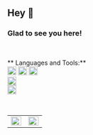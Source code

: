 ## Hey 👋  
 
### Glad to see you here!  
 
<br/>  

** Languages and Tools:**  
<code><img height="20" 
src="https://img.shields.io/badge/html5-E34F26?style=for-the-badge&logo=html5&logoColor=white"></code>
<code><img height="20"
src="https://img.shields.io/badge/css-1572B6?style=for-the-badge&logo=css3&logoColor=white"></code>
<code><img height="20" 
src="https://img.shields.io/badge/javascript-F7DF1E?style=for-the-badge&logo=javascript&logoColor=black"> </code>
<code><img height="20" 
src="https://img.shields.io/badge/react-61DAFB?style=for-the-badge&logo=react&logoColor=black"> </code>
<code><img height="20" 
src="https://img.shields.io/badge/node.js-339933?style=for-the-badge&logo=Node.js&logoColor=white"></code> 

<br/>  

<table><tr><td valign="top" width="50%">

<img src="https://github-readme-stats.vercel.app/api?username=kakami1024&theme=ayu-mirage&show_icons=true&count_private=true&hide_border=true" align="left" style="width: 100%" />

</td><td valign="top" width="50%">

<img src="https://github-readme-stats.vercel.app/api/top-langs/?username=kakami1024&theme=ayu-mirage&hide_border=true&layout=compact" align="center" style="width: 100%" />

</td></tr></table>  

<!--
**kakami1024/kakami1024** is a ✨ _special_ ✨ repository because its `README.md` (this file) appears on your GitHub profile.

Here are some ideas to get you started:

- 🔭 I’m currently working on ...
- 🌱 I’m currently learning ...
- 👯 I’m looking to collaborate on ...
- 🤔 I’m looking for help with ...
- 💬 Ask me about ...
- 📫 How to reach me: ...
- 😄 Pronouns: ...
- ⚡ Fun fact: ...
-->
